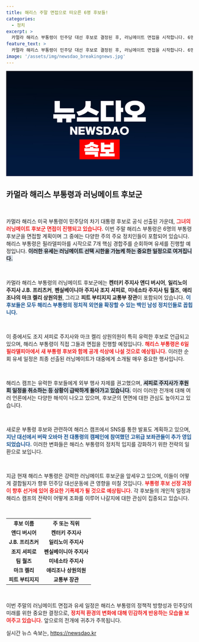 ```yaml
---
title: 해리스 주말 면접으로 떠오른 6명 후보들!
categories:
  - 정치
excerpt: >
  카멀라 해리스 부통령이 민주당 대선 후보로 결정된 후, 러닝메이트 면접을 시작합니다. 6명의 유력 후보 중 셔피로와 켈리가 주목받고 있으며, 이들의 일정 조정에 대한 관심이 쏠리고 있습니다. 해리스 캠프의 다음 행보가 기대됩니다!
feature_text: >
  카멀라 해리스 부통령이 민주당 대선 후보로 결정된 후, 러닝메이트 면접을 시작합니다. 6명의 유력 후보 중 셔피로와 켈리가 주목받고 있으며, 이들의 일정 조정에 대한 관심이 쏠리고 있습니다. 해리스 캠프의 다음 행보가 기대됩니다!
image: '/assets/img/newsdao_breakingnews.jpg'
---
```


<p><img src="/assets/img/newsdao_breakingnews.jpg" alt="cryptoinkorea 속보" /></p>

<h2 data-ke-size="size26">카멀라 해리스 부통령과 러닝메이트 후보군</h2>

<p data-ke-size="size16">&nbsp;</p>

<p>카멀라 해리스 미국 부통령이 민주당의 차기 대통령 후보로 공식 선출된 가운데, <b><span style="color: #ee2323;">그녀의 러닝메이트 후보군 면접이 진행되고 있습니다.</span></b> 이번 주말 해리스 부통령은 6명의 부통령 후보군을 면접할 계획이며 그 중에는 다양한 주의 주요 정치인들이 포함되어 있습니다. 해리스 부통령은 필라델피아를 시작으로 7개 핵심 경합주를 순회하며 유세를 진행할 예정입니다. <b><span style="background-color: #21538527;">이러한 유세는 러닝메이트 선택 시한을 가늠케 하는 중요한 일정으로 여겨집니다.</span></b></p>

<p data-ke-size="size16">&nbsp;</p>

<p>카멀라 해리스 부통령의 러닝메이트 후보군에는 <b>켄터키 주지사 앤디 버시어</b>, <b>일리노이 주지사 J.B. 프리츠커</b>, <b>펜실베이니아 주지사 조지 셔피로</b>, <b>미네소타 주지사 팀 월즈</b>, <b>애리조나의 마크 켈리 상원의원</b>, 그리고 <b>피트 부티지지 교통부 장관</b>이 포함되어 있습니다. <b><span style="color: #1a5490;">이 후보들은 모두 해리스 부통령의 정치적 외연을 확장할 수 있는 백인 남성 정치인들로 꼽힙니다.</span></b></p>

<p data-ke-size="size16">&nbsp;</p>

<p>이 중에서도 조지 셔피로 주지사와 마크 켈리 상원의원이 특히 유력한 후보로 언급되고 있으며, 해리스 부통령이 직접 그들과 면접을 진행할 예정입니다. <b><span style="color: #ee2323;">해리스 부통령은 6일 필라델피아에서 새 부통령 후보와 함께 공개 석상에 나설 것으로 예상됩니다.</span></b> 이러한 순회 유세 일정은 최종 선출된 러닝메이트가 대중에게 소개될 매우 중요한 행사입니다. </p>

<p data-ke-size="size16">&nbsp;</p>

<p>해리스 캠프는 유력한 후보들에게 외부 행사 자제를 권고했으며, <b><span style="background-color: #21538527;">셔피로 주지사가 후원회 일정을 취소하는 등 상황이 급박하게 돌아가고 있습니다.</span></b> 이러 이러한 전개에 대해 여러 언론에서는 다양한 해석이 나오고 있으며, 후보군의 면면에 대한 관심도 높아지고 있습니다.</p>

<p data-ke-size="size16">&nbsp;</p>

<p>새로운 부통령 후보와 관련하여 해리스 캠프에서 SNS를 통한 발표도 계획하고 있으며, <b><span style="color: #1a5490;">지난 대선에서 버락 오바마 전 대통령의 캠페인에 참여했던 고위급 보좌관들이 추가 영입되었습니다.</span></b> 이러한 변화들은 해리스 부통령의 정치적 입지를 강화하기 위한 전략의 일환으로 보입니다. </p>

<p data-ke-size="size16">&nbsp;</p>

<p>지금 현재 해리스 부통령은 강력한 러닝메이트 후보군을 앞세우고 있으며, 이들이 어떻게 결합될지가 향후 민주당 대선운동에 큰 영향을 미칠 것입니다. <b><span style="color: #ee2323;">부통령 후보 선정 과정이 향후 선거에 있어 중요한 기폭제가 될 것으로 예상됩니다.</span></b> 각 후보들의 개인적 일정과 해리스 캠프의 전략이 어떻게 조화를 이루어 나갈지에 대한 관심이 집중되고 있습니다. </p>

<p data-ke-size="size16">&nbsp;</p>

<table>
<tr>
<td style="text-align: center; height: 17px;"><b>후보 이름</b></td>
<td style="text-align: center; height: 17px;"><b>주 또는 직위</b></td>
</tr>
<tr>
<td style="text-align: center; height: 17px;"><b>앤디 버시어</b></td>
<td style="text-align: center; height: 17px;"><b>켄터키 주지사</b></td>
</tr>
<tr>
<td style="text-align: center; height: 17px;"><b>J.B. 프리츠커</b></td>
<td style="text-align: center; height: 17px;"><b>일리노이 주지사</b></td>
</tr>
<tr>
<td style="text-align: center; height: 17px;"><b>조지 셔피로</b></td>
<td style="text-align: center; height: 17px;"><b>펜실베이니아 주지사</b></td>
</tr>
<tr>
<td style="text-align: center; height: 17px;"><b>팀 월즈</b></td>
<td style="text-align: center; height: 17px;"><b>미네소타 주지사</b></td>
</tr>
<tr>
<td style="text-align: center; height: 17px;"><b>마크 켈리</b></td>
<td style="text-align: center; height: 17px;"><b>애리조나 상원의원</b></td>
</tr>
<tr>
<td style="text-align: center; height: 17px;"><b>피트 부티지지</b></td>
<td style="text-align: center; height: 17px;"><b>교통부 장관</b></td>
</tr>
</table>

<p data-ke-size="size16">&nbsp;</p>

<p>이번 주말의 러닝메이트 면접과 유세 일정은 해리스 부통령의 정책적 방향성과 민주당의 미래를 위한 중요한 결정으로, <b><span style="color: #ee2323;">정치적 환경의 변화에 대해 민감하게 반응하는 모습을 보여주고 있습니다.</span></b> 앞으로의 전개에 귀추가 주목됩니다.</p>
실시간 뉴스 속보는, <a href="https://newsdao.kr" rel="dofollow">https://newsdao.kr</a>



